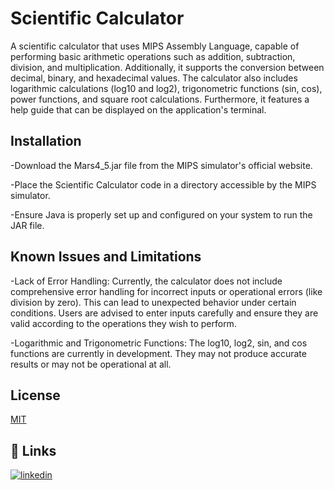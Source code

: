 
# Scientific Calculator

A scientific calculator that uses MIPS Assembly Language, capable of performing basic arithmetic operations such as addition, subtraction, division, and multiplication. Additionally, it supports the conversion between decimal, binary, and hexadecimal values. The calculator also includes logarithmic calculations (log10 and log2), trigonometric functions (sin, cos), power functions, and square root calculations. Furthermore, it features a help guide that can be displayed on the application's terminal.


## Installation

-Download the Mars4_5.jar file from the MIPS simulator's official website.

-Place the Scientific Calculator code in a directory accessible by the MIPS simulator.

-Ensure Java is properly set up and configured on your system to run the JAR file.
## Known Issues and Limitations

-Lack of Error Handling:
Currently, the calculator does not include comprehensive error handling for incorrect inputs or operational errors (like division by zero). This can lead to unexpected behavior under certain conditions. Users are advised to enter inputs carefully and ensure they are valid according to the operations they wish to perform.

-Logarithmic and Trigonometric Functions: The log10, log2, sin, and cos functions are currently in development. They may not produce accurate results or may not be operational at all. 
## License

[MIT](https://choosealicense.com/licenses/mit/)


## 🔗 Links
[![linkedin](https://img.shields.io/badge/linkedin-0A66C2?style=for-the-badge&logo=linkedin&logoColor=white)](https://www.linkedin.com/in/sebas-gim/)
